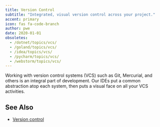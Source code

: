 ```yaml
---
title: Version Control
subtitle: "Integrated, visual version control across your project."
accent: primary
icon: fas fa-code-branch
author: pwe
date: 2020-01-01
obsoletes:
  - /dotnet/topics/vcs/
  - /goland/topics/vcs/
  - /idea/topics/vcs/
  - /pycharm/topics/vcs/
  - /webstorm/topics/vcs/
---
```


Working with version control systems (VCS) such as Git, Mercurial, and others is an integral part of development. Our
IDEs put a common abstraction atop each system, then puts a visual face on all your VCS activities.

## See Also

- [Version control](https://www.jetbrains.com/help/idea/version-control-integration.html)
